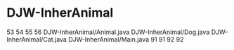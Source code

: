 # DJW-InherAnimal
53 54 55 56 DJW-InherAnimal/Animal.java DJW-InherAnimal/Dog.java DJW-InherAnimal/Cat.java DJW-InherAnimal/Main.java 91 91 92 92
